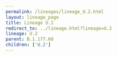```yaml
---
permalink: /lineages/lineage_U.2.html
layout: lineage_page
title: Lineage U.2
redirect_to: ../lineage.html?lineage=U.2
lineage: U.2
parent: B.1.177.60
children: ['U.2']
---
```

